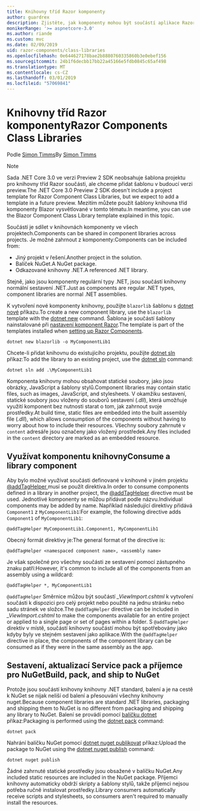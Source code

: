 ```yaml
---
title: Knihovny tříd Razor komponenty
author: guardrex
description: Zjistěte, jak komponenty mohou být součástí aplikace Razor komponenty z externí komponenta knihovny.
monikerRange: '>= aspnetcore-3.0'
ms.author: riande
ms.custom: mvc
ms.date: 02/09/2019
uid: razor-components/class-libraries
ms.openlocfilehash: 0e644627178bae2b8880760335860b3e0ebef156
ms.sourcegitcommit: 24b1f6decbb17bb22a45166e5fdb0845c65af498
ms.translationtype: MT
ms.contentlocale: cs-CZ
ms.lasthandoff: 03/01/2019
ms.locfileid: "57069841"
---
```

# <a name="razor-components-class-libraries"></a><span data-ttu-id="9c85d-103">Knihovny tříd Razor komponenty</span><span class="sxs-lookup"><span data-stu-id="9c85d-103">Razor Components Class Libraries</span></span>

<span data-ttu-id="9c85d-104">Podle [Simon Timms](https://github.com/stimms)</span><span class="sxs-lookup"><span data-stu-id="9c85d-104">By [Simon Timms](https://github.com/stimms)</span></span>

> [!NOTE]
> <span data-ttu-id="9c85d-105">Sada .NET Core 3.0 ve verzi Preview 2 SDK neobsahuje šablona projektu pro knihovny tříd Razor součásti, ale chceme přidat šablonu v budoucí verzi preview.</span><span class="sxs-lookup"><span data-stu-id="9c85d-105">The .NET Core 3.0 Preview 2 SDK doesn't include a project template for Razor Component Class Libraries, but we expect to add a template in a future preview.</span></span> <span data-ttu-id="9c85d-106">Mezitím můžete použít šablony knihovna tříd komponenty Blazor vysvětlované v tomto tématu.</span><span class="sxs-lookup"><span data-stu-id="9c85d-106">In meantime, you can use the Blazor Component Class Library template explained in this topic.</span></span>

<span data-ttu-id="9c85d-107">Součástí je sdílet v knihovnách komponenty ve všech projektech.</span><span class="sxs-lookup"><span data-stu-id="9c85d-107">Components can be shared in component libraries across projects.</span></span> <span data-ttu-id="9c85d-108">Je možné zahrnout z komponenty:</span><span class="sxs-lookup"><span data-stu-id="9c85d-108">Components can be included from:</span></span>

* <span data-ttu-id="9c85d-109">Jiný projekt v řešení.</span><span class="sxs-lookup"><span data-stu-id="9c85d-109">Another project in the solution.</span></span>
* <span data-ttu-id="9c85d-110">Balíček NuGet.</span><span class="sxs-lookup"><span data-stu-id="9c85d-110">A NuGet package.</span></span>
* <span data-ttu-id="9c85d-111">Odkazované knihovny .NET.</span><span class="sxs-lookup"><span data-stu-id="9c85d-111">A referenced .NET library.</span></span>

<span data-ttu-id="9c85d-112">Stejně, jako jsou komponenty regulární typy .NET, jsou součástí knihovny normální sestavení .NET.</span><span class="sxs-lookup"><span data-stu-id="9c85d-112">Just as components are regular .NET types, component libraries are normal .NET assemblies.</span></span>

<span data-ttu-id="9c85d-113">K vytvoření nové komponenty knihovny, použijte `blazorlib` šablonu s [dotnet nové](/dotnet/core/tools/dotnet-new) příkazu.</span><span class="sxs-lookup"><span data-stu-id="9c85d-113">To create a new component library, use the `blazorlib` template with the [dotnet new](/dotnet/core/tools/dotnet-new) command.</span></span> <span data-ttu-id="9c85d-114">Šablona je součástí šablony nainstalované při [nastavení komponent Razor](xref:razor-components/get-started).</span><span class="sxs-lookup"><span data-stu-id="9c85d-114">The template is part of the templates installed when [setting up Razor Components](xref:razor-components/get-started).</span></span>

```console
dotnet new blazorlib -o MyComponentLib1
```

<span data-ttu-id="9c85d-115">Chcete-li přidat knihovnu do existujícího projektu, použijte [dotnet sln](/dotnet/core/tools/dotnet-sln) příkaz:</span><span class="sxs-lookup"><span data-stu-id="9c85d-115">To add the library to an existing project, use the [dotnet sln](/dotnet/core/tools/dotnet-sln) command:</span></span>

```console
dotnet sln add .\MyComponentLib1
```

<span data-ttu-id="9c85d-116">Komponenta knihovny mohou obsahovat statické soubory, jako jsou obrázky, JavaScript a šablony stylů.</span><span class="sxs-lookup"><span data-stu-id="9c85d-116">Component libraries may contain static files, such as images, JavaScript, and stylesheets.</span></span> <span data-ttu-id="9c85d-117">V okamžiku sestavení, statické soubory jsou vloženy do souborů sestavení (*.dll*), která umožňuje využití komponent bez nutnosti starat o tom, jak zahrnout svoje prostředky.</span><span class="sxs-lookup"><span data-stu-id="9c85d-117">At build time, static files are embedded into the built assembly file (*.dll*), which allows consumption of the components without having to worry about how to include their resources.</span></span> <span data-ttu-id="9c85d-118">Všechny soubory zahrnuté v `content` adresáře jsou označeny jako vložený prostředek.</span><span class="sxs-lookup"><span data-stu-id="9c85d-118">Any files included in the `content` directory are marked as an embedded resource.</span></span> 

## <a name="consume-a-library-component"></a><span data-ttu-id="9c85d-119">Využívat komponentu knihovny</span><span class="sxs-lookup"><span data-stu-id="9c85d-119">Consume a library component</span></span>

<span data-ttu-id="9c85d-120">Aby bylo možné využívat součásti definované v knihovně v jiném projektu [ @addTagHelper ](/aspnet/core/mvc/views/tag-helpers/intro#add-helper-label) musí se použít direktiva.</span><span class="sxs-lookup"><span data-stu-id="9c85d-120">In order to consume components defined in a library in another project, the [@addTagHelper](/aspnet/core/mvc/views/tag-helpers/intro#add-helper-label) directive must be used.</span></span> <span data-ttu-id="9c85d-121">Jednotlivé komponenty se můžou přidávat podle názvu.</span><span class="sxs-lookup"><span data-stu-id="9c85d-121">Individual components may be added by name.</span></span> <span data-ttu-id="9c85d-122">Například následující direktivy přidává `Component1` z `MyComponentLib1`:</span><span class="sxs-lookup"><span data-stu-id="9c85d-122">For example, the following directive adds `Component1` of `MyComponentLib1`:</span></span>

```cshtml
@addTagHelper MyComponentLib1.Component1, MyComponentLib1
```

<span data-ttu-id="9c85d-123">Obecný formát direktivy je:</span><span class="sxs-lookup"><span data-stu-id="9c85d-123">The general format of the directive is:</span></span>

```cshtml
@addTagHelper <namespaced component name>, <assembly name>
```

<span data-ttu-id="9c85d-124">Je však společné pro všechny součásti ze sestavení pomocí zástupného znaku patří:</span><span class="sxs-lookup"><span data-stu-id="9c85d-124">However, it's common to include all of the components from an assembly using a wildcard:</span></span>

```cshtml
@addTagHelper *, MyComponentLib1
```

<span data-ttu-id="9c85d-125">`@addTagHelper` Směrnice můžou být součástí *_ViewImport.cshtml* k vytvoření součásti k dispozici pro celý projekt nebo použité na jednu stránku nebo sadu stránek ve složce.</span><span class="sxs-lookup"><span data-stu-id="9c85d-125">The `@addTagHelper` directive can be included in *_ViewImport.cshtml* to make the components available for an entire project or applied to a single page or set of pages within a folder.</span></span> <span data-ttu-id="9c85d-126">S `@addTagHelper` direktiv v místě, součástí knihovny součástí mohou být spotřebovány jako kdyby byly ve stejném sestavení jako aplikace.</span><span class="sxs-lookup"><span data-stu-id="9c85d-126">With the `@addTagHelper` directive in place, the components of the component library can be consumed as if they were in the same assembly as the app.</span></span> 

## <a name="build-pack-and-ship-to-nuget"></a><span data-ttu-id="9c85d-127">Sestavení, aktualizací Service pack a příjemce pro NuGet</span><span class="sxs-lookup"><span data-stu-id="9c85d-127">Build, pack, and ship to NuGet</span></span>

<span data-ttu-id="9c85d-128">Protože jsou součástí knihovny knihovny .NET standard, balení a je na cestě k NuGet se nijak neliší od balení a přesouvání všechny knihovny nuget.</span><span class="sxs-lookup"><span data-stu-id="9c85d-128">Because component libraries are standard .NET libraries, packaging and shipping them to NuGet is no different from packaging and shipping any library to NuGet.</span></span> <span data-ttu-id="9c85d-129">Balení se provádí pomocí [balíčku dotnet](/dotnet/core/tools/dotnet-pack) příkaz:</span><span class="sxs-lookup"><span data-stu-id="9c85d-129">Packaging is performed using the [dotnet pack](/dotnet/core/tools/dotnet-pack) command:</span></span>

```console
dotnet pack
```

<span data-ttu-id="9c85d-130">Nahrání balíčku NuGet pomocí [dotnet nuget publikovat](/dotnet/core/tools/dotnet-nuget-push) příkaz:</span><span class="sxs-lookup"><span data-stu-id="9c85d-130">Upload the package to NuGet using the [dotnet nuget publish](/dotnet/core/tools/dotnet-nuget-push) command:</span></span>

```console
dotnet nuget publish
```

<span data-ttu-id="9c85d-131">Žádné zahrnuté statické prostředky jsou obsažené v balíčku NuGet.</span><span class="sxs-lookup"><span data-stu-id="9c85d-131">Any included static resources are included in the NuGet package.</span></span> <span data-ttu-id="9c85d-132">Příjemci knihovny automaticky obdrží skripty a šablony stylů, takže příjemci nejsou potřeba ručně instalovat prostředky.</span><span class="sxs-lookup"><span data-stu-id="9c85d-132">Library consumers automatically receive scripts and stylesheets, so consumers aren't required to manually install the resources.</span></span>
